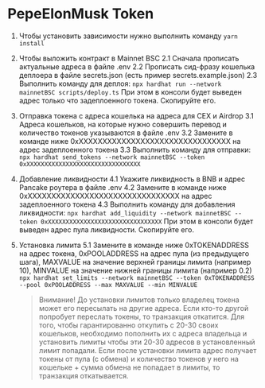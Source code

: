 # PepeElonMusk Token

1. Чтобы установить зависимости нужно выполнить команду
   `yarn install`

2. Чтобы выложить контракт в Mainnet BSC
   2.1 Сначала прописать актуальные адреса в файле .env
   2.2 Прописать сид-фразу кошелька деплоера в файле secrets.json (есть пример secrets.example.json)
   2.3 Выполнить команду для деплоя:
   `npx hardhat run --network mainnetBSC scripts/deploy.ts`
   При этом в консоли будет выведен адрес только что задеплоенного токена. Скопируйте его.

3. Отправка токена с адреса кошелька на адреса для CEX и Airdrop
   3.1 Адреса кошельков, на которые нужно совершить перевод и количество токенов указываются в файле .env
   3.2 Замените в команде ниже 0xXXXXXXXXXXXXXXXXXXXXXXXXXXXXXXXX на адрес задеплоенного токена
   3.3 Выполнить команду для отправки:
   `npx hardhat send_tokens --network mainnetBSC --token 0xXXXXXXXXXXXXXXXXXXXXXXXXXXXXXXXX`

4. Добавление ликвидности
   4.1 Укажите ликвидность в BNB и адрес Pancake роутера в файле .env
   4.2 Замените в команде ниже 0xXXXXXXXXXXXXXXXXXXXXXXXXXXXXXXXX на адрес задеплоенного токена
   4.3 Выполнить команду для добавления ликвидности:
   `npx hardhat add_liquidity --network mainnetBSC --token 0xXXXXXXXXXXXXXXXXXXXXXXXXXXXXXXXX`
   При этом в консоли будет выведен адрес пула ликвидности. Скопируйте его.

5. Установка лимита
   5.1 Замените в команде ниже 0xTOKENADDRESS на адрес токена, 0xPOOLADDRESS на адрес пула (из предыдущего шага), MAXVALUE на значение верхней границы лимита (например 10), MINVALUE на значение нижней границы лимита (например 0.2)
   `npx hardhat set_limits --network mainnetBSC --token 0xTOKENADDRESS --pool 0xPOOLADDRESS --max MAXVALUE --min MINVALUE`
   > Внимание! До установки лимитов только владелец токена может его пересылать на другие адреса.
   > Если кто-то другой попробует переслать токены, то транзакция откатится. Для того, чтобы гарантированно откупить с 20-30 своих кошельков, необходимо пополнить их с адреса владельца и установить лимиты чтобы эти 20-30 адресов в установленный лимит попадали. Если после установки лимита адрес получает токены от пула (с обмена) и количество токенов у него на кошельке + сумма обмена не попадает в лимиты, то транзакция откатывается.
